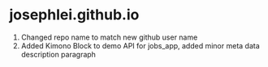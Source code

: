 # josephlei.github.io

1. Changed repo name to match new github user name
2. Added Kimono Block to demo API for jobs_app, added minor meta data description paragraph
